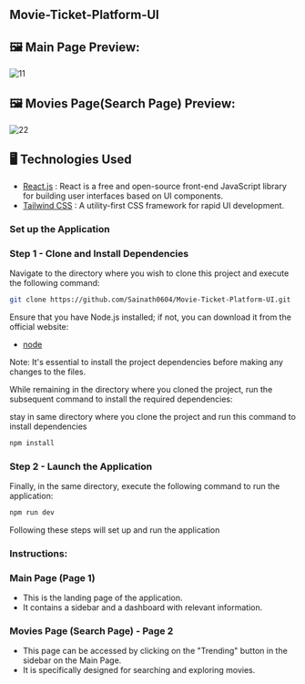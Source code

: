 ## Movie-Ticket-Platform-UI 

## 🖼️ Main Page Preview:

![11](https://github.com/Sainath0604/Movie-Ticket-Platform-UI/assets/108300703/8385d066-ac57-4e19-90e5-1aad3ace775a)


## 🖼️ Movies Page(Search Page) Preview:

![22](https://github.com/Sainath0604/Movie-Ticket-Platform-UI/assets/108300703/58f1ec8c-77b3-4627-8788-017e7205edb4)


## 🖥️ Technologies Used

- [React.js](https://react.dev) : React is a free and open-source front-end JavaScript library for building user interfaces based on UI components.
- [Tailwind CSS](https://tailwindcss.com) : A utility-first CSS framework for rapid UI development.

### Set up the Application
### Step 1 - Clone and Install Dependencies

Navigate to the directory where you wish to clone this project and execute the following command:

```bash
git clone https://github.com/Sainath0604/Movie-Ticket-Platform-UI.git
```
Ensure that you have Node.js installed; if not, you can download it from the official website:

- [node](https://nodejs.org/)


Note: It's essential to install the project dependencies before making any changes to the files.

While remaining in the directory where you cloned the project, run the subsequent command to install the required dependencies:

stay in same directory where you clone the project and run this command to install dependencies

```bash
npm install
```

### Step 2 - Launch the Application

Finally, in the same directory, execute the following command to run the application:

```bash
npm run dev
```
Following these steps will set up and run the application

### Instructions:
### Main Page (Page 1)

- This is the landing page of the application.
- It contains a sidebar and a dashboard with relevant information.
### Movies Page (Search Page) - Page 2

- This page can be accessed by clicking on the "Trending" button in the sidebar on the Main Page.
- It is specifically designed for searching and exploring movies.
